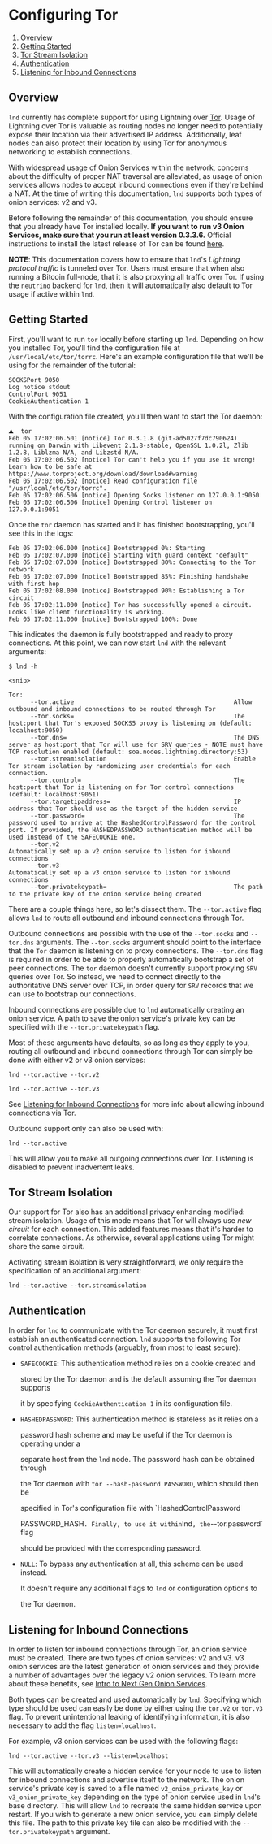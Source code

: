 # Configuring Tor

1. [Overview](configuring_tor.md#overview)
2. [Getting Started](configuring_tor.md#getting-started)
3. [Tor Stream Isolation](configuring_tor.md#tor-stream-isolation)
4. [Authentication](configuring_tor.md#authentication)
5. [Listening for Inbound Connections](configuring_tor.md#listening-for-inbound-connections)

## Overview

`lnd` currently has complete support for using Lightning over [Tor](https://www.torproject.org/). Usage of Lightning over Tor is valuable as routing nodes no longer need to potentially expose their location via their advertised IP address. Additionally, leaf nodes can also protect their location by using Tor for anonymous networking to establish connections.

With widespread usage of Onion Services within the network, concerns about the difficulty of proper NAT traversal are alleviated, as usage of onion services allows nodes to accept inbound connections even if they're behind a NAT. At the time of writing this documentation, `lnd` supports both types of onion services: v2 and v3.

Before following the remainder of this documentation, you should ensure that you already have Tor installed locally. **If you want to run v3 Onion Services, make sure that you run at least version 0.3.3.6.** Official instructions to install the latest release of Tor can be found [here](https://www.torproject.org/docs/tor-doc-unix.html.en).

**NOTE**: This documentation covers how to ensure that `lnd`'s _Lightning protocol traffic_ is tunneled over Tor. Users must ensure that when also running a Bitcoin full-node, that it is also proxying all traffic over Tor. If using the `neutrino` backend for `lnd`, then it will automatically also default to Tor usage if active within `lnd`.

## Getting Started

First, you'll want to run `tor` locally before starting up `lnd`. Depending on how you installed Tor, you'll find the configuration file at `/usr/local/etc/tor/torrc`. Here's an example configuration file that we'll be using for the remainder of the tutorial:

```text
SOCKSPort 9050
Log notice stdout
ControlPort 9051
CookieAuthentication 1
```

With the configuration file created, you'll then want to start the Tor daemon:

```text
⛰  tor
Feb 05 17:02:06.501 [notice] Tor 0.3.1.8 (git-ad5027f7dc790624) running on Darwin with Libevent 2.1.8-stable, OpenSSL 1.0.2l, Zlib 1.2.8, Liblzma N/A, and Libzstd N/A.
Feb 05 17:02:06.502 [notice] Tor can't help you if you use it wrong! Learn how to be safe at https://www.torproject.org/download/download#warning
Feb 05 17:02:06.502 [notice] Read configuration file "/usr/local/etc/tor/torrc".
Feb 05 17:02:06.506 [notice] Opening Socks listener on 127.0.0.1:9050
Feb 05 17:02:06.506 [notice] Opening Control listener on 127.0.0.1:9051
```

Once the `tor` daemon has started and it has finished bootstrapping, you'll see this in the logs:

```text
Feb 05 17:02:06.000 [notice] Bootstrapped 0%: Starting
Feb 05 17:02:07.000 [notice] Starting with guard context "default"
Feb 05 17:02:07.000 [notice] Bootstrapped 80%: Connecting to the Tor network
Feb 05 17:02:07.000 [notice] Bootstrapped 85%: Finishing handshake with first hop
Feb 05 17:02:08.000 [notice] Bootstrapped 90%: Establishing a Tor circuit
Feb 05 17:02:11.000 [notice] Tor has successfully opened a circuit. Looks like client functionality is working.
Feb 05 17:02:11.000 [notice] Bootstrapped 100%: Done
```

This indicates the daemon is fully bootstrapped and ready to proxy connections. At this point, we can now start `lnd` with the relevant arguments:

```text
$ lnd -h

<snip>

Tor:
      --tor.active                                            Allow outbound and inbound connections to be routed through Tor
      --tor.socks=                                            The host:port that Tor's exposed SOCKS5 proxy is listening on (default: localhost:9050)
      --tor.dns=                                              The DNS server as host:port that Tor will use for SRV queries - NOTE must have TCP resolution enabled (default: soa.nodes.lightning.directory:53)
      --tor.streamisolation                                   Enable Tor stream isolation by randomizing user credentials for each connection.
      --tor.control=                                          The host:port that Tor is listening on for Tor control connections (default: localhost:9051)
      --tor.targetipaddress=                                  IP address that Tor should use as the target of the hidden service
      --tor.password=                                         The password used to arrive at the HashedControlPassword for the control port. If provided, the HASHEDPASSWORD authentication method will be used instead of the SAFECOOKIE one.
      --tor.v2                                                Automatically set up a v2 onion service to listen for inbound connections
      --tor.v3                                                Automatically set up a v3 onion service to listen for inbound connections
      --tor.privatekeypath=                                   The path to the private key of the onion service being created
```

There are a couple things here, so let's dissect them. The `--tor.active` flag allows `lnd` to route all outbound and inbound connections through Tor.

Outbound connections are possible with the use of the `--tor.socks` and `--tor.dns` arguments. The `--tor.socks` argument should point to the interface that the `Tor` daemon is listening on to proxy connections. The `--tor.dns` flag is required in order to be able to properly automatically bootstrap a set of peer connections. The `tor` daemon doesn't currently support proxying `SRV` queries over Tor. So instead, we need to connect directly to the authoritative DNS server over TCP, in order query for `SRV` records that we can use to bootstrap our connections.

Inbound connections are possible due to `lnd` automatically creating an onion service. A path to save the onion service's private key can be specified with the `--tor.privatekeypath` flag.

Most of these arguments have defaults, so as long as they apply to you, routing all outbound and inbound connections through Tor can simply be done with either v2 or v3 onion services:

```text
lnd --tor.active --tor.v2
```

```text
lnd --tor.active --tor.v3
```

See [Listening for Inbound Connections](configuring_tor.md#listening-for-inbound-connections) for more info about allowing inbound connections via Tor.

Outbound support only can also be used with:

```text
lnd --tor.active
```

This will allow you to make all outgoing connections over Tor. Listening is disabled to prevent inadvertent leaks.

## Tor Stream Isolation

Our support for Tor also has an additional privacy enhancing modified: stream isolation. Usage of this mode means that Tor will always use _new circuit_ for each connection. This added features means that it's harder to correlate connections. As otherwise, several applications using Tor might share the same circuit.

Activating stream isolation is very straightforward, we only require the specification of an additional argument:

```text
lnd --tor.active --tor.streamisolation
```

## Authentication

In order for `lnd` to communicate with the Tor daemon securely, it must first establish an authenticated connection. `lnd` supports the following Tor control authentication methods \(arguably, from most to least secure\):

* `SAFECOOKIE`: This authentication method relies on a cookie created and

  stored by the Tor daemon and is the default assuming the Tor daemon supports

  it by specifying `CookieAuthentication 1` in its configuration file.

* `HASHEDPASSWORD`: This authentication method is stateless as it relies on a

  password hash scheme and may be useful if the Tor daemon is operating under a

  separate host from the `lnd` node. The password hash can be obtained through

  the Tor daemon with `tor --hash-password PASSWORD`, which should then be

  specified in Tor's configuration file with \`HashedControlPassword

  PASSWORD\_HASH`. Finally, to use it within`lnd`, the`--tor.password\` flag

  should be provided with the corresponding password.

* `NULL`: To bypass any authentication at all, this scheme can be used instead.

  It doesn't require any additional flags to `lnd` or configuration options to

  the Tor daemon.

## Listening for Inbound Connections

In order to listen for inbound connections through Tor, an onion service must be created. There are two types of onion services: v2 and v3. v3 onion services are the latest generation of onion services and they provide a number of advantages over the legacy v2 onion services. To learn more about these benefits, see [Intro to Next Gen Onion Services](https://trac.torproject.org/projects/tor/wiki/doc/NextGenOnions).

Both types can be created and used automatically by `lnd`. Specifying which type should be used can easily be done by either using the `tor.v2` or `tor.v3` flag. To prevent unintentional leaking of identifying information, it is also necessary to add the flag `listen=localhost`.

For example, v3 onion services can be used with the following flags:

```text
lnd --tor.active --tor.v3 --listen=localhost
```

This will automatically create a hidden service for your node to use to listen for inbound connections and advertise itself to the network. The onion service's private key is saved to a file named `v2_onion_private_key` or `v3_onion_private_key` depending on the type of onion service used in `lnd`'s base directory. This will allow `lnd` to recreate the same hidden service upon restart. If you wish to generate a new onion service, you can simply delete this file. The path to this private key file can also be modified with the `--tor.privatekeypath` argument.
